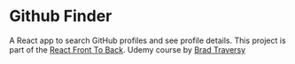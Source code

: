 # Github Finder

A React app to search GitHub profiles and see profile details.
This project is part of the [React Front To Back](https://www.udemy.com/course/modern-react-front-to-back).
Udemy course by [Brad Traversy](https://traversymedia.com)
